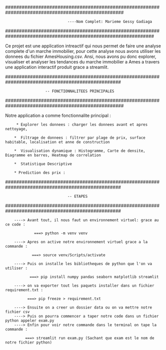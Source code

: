 ###################################################################################################

                                ----Nom Complet: Marieme Gessy Gadiaga


##############################################################################################################

Ce projet est une application intreactif qui nous permet de faire une analyse complete d'un marche immobilier,
pour cette analyse nous avons utiliser les donnees du fichier AmesHousing.csv.
Ansi, nous avons pu donc explorer, visualiser et analyser les tendances du marche immobilier a Ames a travers une application interactif produit grace a streamlit.

##################################################################################################

                      -- FONCTIONNALITEES PRINCIPALES

###################################################################################################

Notre application a comme fonctionnalite principal :
 
         * Explorer les donnees : charger les donnees avant et apres nettoyage,
                                  
        *  Filtrage de donnees : filtrer par plage de prix, surface habitable, localisation et anne de construction

        *  Visualisation dynamique : Histogramme, Carte de densite, Diagramme en barres, Heatmap de correlation

        *  Statistique Descriptive  

        * Prediction des prix : 

##################################################################################################
                          
                                -- ETAPES

##################################################################################################

        ----> Avant tout, il nous faut un environnement virtuel: grace au ce code :
                 
                 ===> python -m venv venv
        
        ----> Apres on active notre environnement virtuel grace a la commande :

                ===> source venv/Scripts/activate

        ----> Puis on installe les bibliotheques de python que l'on va utiliser :
          
               ===> pip install numpy pandas seaborn matplotlib streamlit

        ----> on va exporter tout les paquets installer dans un fichier requirement.txt :
           
              ===> pip freeze > requirement.txt

        ----> Ensuite on a creer un dossier data ou on va mettre notre fichier csv
        ----> Puis on pourra commencer a taper notre code dans un fichier python appeler exam.py
        ----> Enfin pour voir notre commande dans le terminal on tape la commande :

             ===> streamlit run exam.py (Sachant que exam est le nom de notre fichier python)